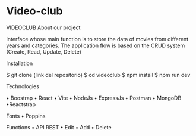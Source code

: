 # Video-club

VIDEOCLUB
About our project

Interface whose main function is to store the data of movies from different years and categories. The application flow is based on the CRUD system (Create, Read, Update, Delete)

Installation

$ git clone (link del repositorio)
$ cd videoclub
$ npm install
$ npm run dev

Technologies

• Boostrap • React • Vite • NodeJs • ExpressJs • Postman • MongoDB •Reactstrap

Fonts
• Poppins

Functions
• API REST • Edit • Add • Delete


